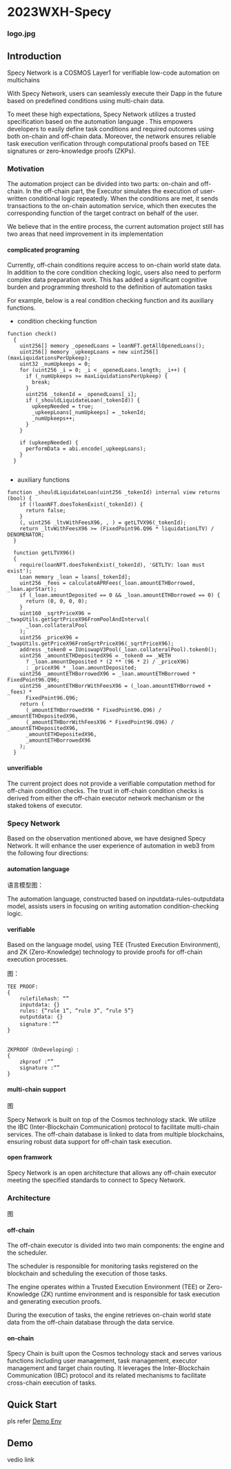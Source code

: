 # 2023WXH-Specy

### logo.jpg

## Introduction

Specy Network is a COSMOS Layer1 for verifiable low-code automation on multichains

With Specy Network, users can seamlessly execute their Dapp in the future based on predefined conditions using multi-chain data. 

To meet these high expectations, Specy Network utilizes a trusted specification based on the automation language . This empowers developers to easily define task conditions and required outcomes using both on-chain and off-chain data. Moreover, the network ensures reliable task execution verification through computational proofs based on TEE signatures or zero-knowledge proofs (ZKPs).

### Motivation

The automation project can be divided into two parts: on-chain and off-chain. In the off-chain part, the Executor simulates the execution of user-written conditional logic repeatedly. When the conditions are met, it sends transactions to the on-chain automation service, which then executes the corresponding function of the target contract on behalf of the user. 

We believe that in the entire process, the current automation project still has two areas that need improvement in its implementation


#### complicated programing
Currently, off-chain conditions require access to on-chain world state data. In addition to the core condition checking logic, users also need to perform complex data preparation work. This has added a significant cognitive burden and programming threshold to the definition of automation tasks

For example, below is a real condition checking function and its auxiliary functions.

* condition checking function
```solidity
function check()
  {
    uint256[] memory _openedLoans = loanNFT.getAllOpenedLoans();
    uint256[] memory _upkeepLoans = new uint256[](maxLiquidationsPerUpkeep);
    uint32 _numUpkeeps = 0;
    for (uint256 _i = 0; _i < _openedLoans.length; _i++) {
      if (_numUpkeeps >= maxLiquidationsPerUpkeep) {
        break;
      }
      uint256 _tokenId = _openedLoans[_i];
      if (_shouldLiquidateLoan(_tokenId)) {
        upkeepNeeded = true;
        _upkeepLoans[_numUpkeeps] = _tokenId;
        _numUpkeeps++;
      }
    }

    if (upkeepNeeded) {
      performData = abi.encode(_upkeepLoans);
    }
  }


```

* auxiliary functions

```solidity
function _shouldLiquidateLoan(uint256 _tokenId) internal view returns (bool) {
    if (!loanNFT.doesTokenExist(_tokenId)) {
      return false;
    }
    (, uint256 _ltvWithFeesX96, , ) = getLTVX96(_tokenId);
    return _ltvWithFeesX96 >= (FixedPoint96.Q96 * liquidationLTV) / DENOMENATOR;
  }
  
  function getLTVX96()
  {
    require(loanNFT.doesTokenExist(_tokenId), 'GETLTV: loan must exist');
    Loan memory _loan = loans[_tokenId];
    uint256 _fees = calculateAPRFees(_loan.amountETHBorrowed, _loan.aprStart);
    if (_loan.amountDeposited == 0 && _loan.amountETHBorrowed == 0) {
      return (0, 0, 0, 0);
    }
    uint160 _sqrtPriceX96 = _twapUtils.getSqrtPriceX96FromPoolAndInterval(
      _loan.collateralPool
    );
    uint256 _priceX96 = _twapUtils.getPriceX96FromSqrtPriceX96(_sqrtPriceX96);
    address _token0 = IUniswapV3Pool(_loan.collateralPool).token0();
    uint256 _amountETHDepositedX96 = _token0 == _WETH
      ? _loan.amountDeposited * (2 ** (96 * 2) / _priceX96)
      : _priceX96 * _loan.amountDeposited;
    uint256 _amountETHBorrowedX96 = _loan.amountETHBorrowed * FixedPoint96.Q96;
    uint256 _amountETHBorrWithFeesX96 = (_loan.amountETHBorrowed + _fees) *
      FixedPoint96.Q96;
    return (
      (_amountETHBorrowedX96 * FixedPoint96.Q96) / _amountETHDepositedX96,
      (_amountETHBorrWithFeesX96 * FixedPoint96.Q96) / _amountETHDepositedX96,
      _amountETHDepositedX96,
      _amountETHBorrowedX96
    );
  }

```

#### unverifiable
The current project does not provide a verifiable computation method for off-chain condition checks. The trust in off-chain condition checks is derived from either the off-chain executor network mechanism or the staked tokens of executor.

### Specy Network
Based on the observation mentioned above, we have designed Specy Network. It will enhance the user experience of automation in web3 from the following four directions:

#### automation language

语言模型图：

The automation language, constructed based on inputdata-rules-outputdata model, assists users in focusing on writing automation condition-checking logic.

#### verifiable

Based on the language model, using TEE (Trusted Execution Environment), and ZK (Zero-Knowledge) technology to provide proofs for off-chain execution processes.

图：

```
TEE PROOF: 
{
    rulefilehash: “”
    inputdata: {}
    rules: {“rule 1”, “rule 3”, “rule 5”}
    outputdata: {}
    signature：“”
}


ZKPROOF（OnDeveloping）: 
{
    zkproof :“”
    signature :“”
}

```


#### multi-chain support

图

Specy Network is built on top of the Cosmos technology stack. We utilize the IBC (Inter-Blockchain Communication) protocol to facilitate multi-chain services. The off-chain database is linked to data from multiple blockchains, ensuring robust data support for off-chain task execution.


#### open framwork

Specy Network is an open architecture that allows any off-chain executor meeting the specified standards to connect to Specy Network.

### Architecture
图

#### off-chain
The off-chain executor is divided into two main components: the engine and the scheduler. 

The scheduler is responsible for monitoring tasks registered on the blockchain and scheduling the execution of those tasks.

The engine operates within a Trusted Execution Environment (TEE) or Zero-Knowledge (ZK) runtime environment and is responsible for task execution and generating execution proofs. 

During the execution of tasks, the engine retrieves on-chain world state data from the off-chain database through the data service.

#### on-chain

Specy Chain is built upon the Cosmos technology stack and serves various functions including user management, task management, executor management and target chain routing. It leverages the Inter-Blockchain Communication (IBC) protocol and its related mechanisms to facilitate cross-chain execution of tasks.

## Quick Start
pls refer [Demo Env](https://github.com/wanxiang-blockchain/2023WXH-Specy/blob/main/src/demo/env.md)

## Demo

vedio link
